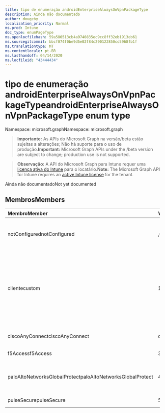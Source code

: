 ```yaml
---
title: tipo de enumeração androidEnterpriseAlwaysOnVpnPackageType
description: Ainda não documentado
author: dougeby
localization_priority: Normal
ms.prod: Intune
doc_type: enumPageType
ms.openlocfilehash: 59a586513cb4a9740835ec9cc8ff32eb1913eb61
ms.sourcegitcommit: bbcf074f0be9d5e02f84c290122850cc5968fb1f
ms.translationtype: MT
ms.contentlocale: pt-BR
ms.lasthandoff: 04/14/2020
ms.locfileid: "43444434"
---
```

# <a name="androidenterprisealwaysonvpnpackagetype-enum-type"></a><span data-ttu-id="38c59-103">tipo de enumeração androidEnterpriseAlwaysOnVpnPackageType</span><span class="sxs-lookup"><span data-stu-id="38c59-103">androidEnterpriseAlwaysOnVpnPackageType enum type</span></span>

<span data-ttu-id="38c59-104">Namespace: microsoft.graph</span><span class="sxs-lookup"><span data-stu-id="38c59-104">Namespace: microsoft.graph</span></span>

> <span data-ttu-id="38c59-105">**Importante:** As APIs do Microsoft Graph na versão/beta estão sujeitas a alterações; Não há suporte para o uso de produção.</span><span class="sxs-lookup"><span data-stu-id="38c59-105">**Important:** Microsoft Graph APIs under the /beta version are subject to change; production use is not supported.</span></span>

> <span data-ttu-id="38c59-106">**Observação:** A API do Microsoft Graph para Intune requer uma [licença ativa do Intune](https://go.microsoft.com/fwlink/?linkid=839381) para o locatário.</span><span class="sxs-lookup"><span data-stu-id="38c59-106">**Note:** The Microsoft Graph API for Intune requires an [active Intune license](https://go.microsoft.com/fwlink/?linkid=839381) for the tenant.</span></span>

<span data-ttu-id="38c59-107">Ainda não documentado</span><span class="sxs-lookup"><span data-stu-id="38c59-107">Not yet documented</span></span>

## <a name="members"></a><span data-ttu-id="38c59-108">Membros</span><span class="sxs-lookup"><span data-stu-id="38c59-108">Members</span></span>
|<span data-ttu-id="38c59-109">Membro</span><span class="sxs-lookup"><span data-stu-id="38c59-109">Member</span></span>|<span data-ttu-id="38c59-110">Valor</span><span class="sxs-lookup"><span data-stu-id="38c59-110">Value</span></span>|<span data-ttu-id="38c59-111">Descrição</span><span class="sxs-lookup"><span data-stu-id="38c59-111">Description</span></span>|
|:---|:---|:---|
|<span data-ttu-id="38c59-112">notConfigured</span><span class="sxs-lookup"><span data-stu-id="38c59-112">notConfigured</span></span>|<span data-ttu-id="38c59-113">,0</span><span class="sxs-lookup"><span data-stu-id="38c59-113">0</span></span>|<span data-ttu-id="38c59-114">Não configurado; Esse valor é ignorado.</span><span class="sxs-lookup"><span data-stu-id="38c59-114">Not configured; this value is ignored.</span></span>|
|<span data-ttu-id="38c59-115">cliente</span><span class="sxs-lookup"><span data-stu-id="38c59-115">custom</span></span>|<span data-ttu-id="38c59-116">1</span><span class="sxs-lookup"><span data-stu-id="38c59-116">1</span></span>|<span data-ttu-id="38c59-117">Nome do pacote personalizado, o profissionais pode fornecer o nome do pacote do cliente VPN que eles desejam usar.</span><span class="sxs-lookup"><span data-stu-id="38c59-117">Custom package name, the ITPro can supply the package name of the VPN client they want to use.</span></span>|
|<span data-ttu-id="38c59-118">ciscoAnyConnect</span><span class="sxs-lookup"><span data-stu-id="38c59-118">ciscoAnyConnect</span></span>|<span data-ttu-id="38c59-119">duas</span><span class="sxs-lookup"><span data-stu-id="38c59-119">2</span></span>|<span data-ttu-id="38c59-120">Cisco AnyConnect.</span><span class="sxs-lookup"><span data-stu-id="38c59-120">Cisco AnyConnect.</span></span>|
|<span data-ttu-id="38c59-121">f5Access</span><span class="sxs-lookup"><span data-stu-id="38c59-121">f5Access</span></span>|<span data-ttu-id="38c59-122">3D</span><span class="sxs-lookup"><span data-stu-id="38c59-122">3</span></span>|<span data-ttu-id="38c59-123">Acesso a F5.</span><span class="sxs-lookup"><span data-stu-id="38c59-123">F5 Access.</span></span>|
|<span data-ttu-id="38c59-124">paloAltoNetworksGlobalProtect</span><span class="sxs-lookup"><span data-stu-id="38c59-124">paloAltoNetworksGlobalProtect</span></span>|<span data-ttu-id="38c59-125">4 </span><span class="sxs-lookup"><span data-stu-id="38c59-125">4</span></span>|<span data-ttu-id="38c59-126">GlobalProtect de redes de Palo Alto.</span><span class="sxs-lookup"><span data-stu-id="38c59-126">Palo Alto Networks GlobalProtect.</span></span>|
|<span data-ttu-id="38c59-127">pulseSecure</span><span class="sxs-lookup"><span data-stu-id="38c59-127">pulseSecure</span></span>|<span data-ttu-id="38c59-128">5 </span><span class="sxs-lookup"><span data-stu-id="38c59-128">5</span></span>|<span data-ttu-id="38c59-129">Pulso seguro.</span><span class="sxs-lookup"><span data-stu-id="38c59-129">Pulse Secure.</span></span>|



